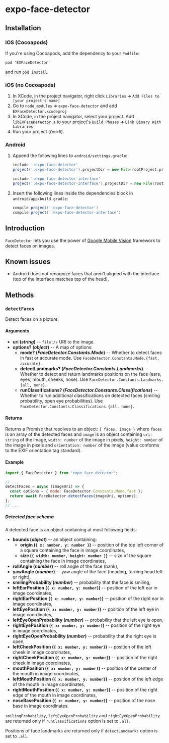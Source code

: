 
# expo-face-detector

## Installation

### iOS (Cocoapods)

If you're using Cocoapods, add the dependency to your `Podfile`:

`pod 'EXFaceDetector'`

and run `pod install`.

### iOS (no Cocoapods)

1.  In XCode, in the project navigator, right click `Libraries` ➜ `Add Files to [your project's name]`
2.  Go to `node_modules` ➜ `expo-face-detector` and add `EXFaceDetector.xcodeproj`
3.  In XCode, in the project navigator, select your project. Add `libEXFaceDetector.a` to your project's `Build Phases` ➜ `Link Binary With Libraries`
4.  Run your project (`Cmd+R`).

### Android

1.  Append the following lines to `android/settings.gradle`:
    ```gradle
    include ':expo-face-detector'
    project(':expo-face-detector').projectDir = new File(rootProject.projectDir, '../node_modules/expo-face-detector/android')

    include ':expo-face-detector-interface'
    project(':expo-face-detector-interface').projectDir = new File(rootProject.projectDir, '../node_modules/expo-face-detector-interface/android')
    ```
2.  Insert the following lines inside the dependencies block in `android/app/build.gradle`:
    ```gradle
    compile project(':expo-face-detector')
    compile project(':expo-face-detector-interface')
    ```

## Introduction

`FaceDetector` lets you use the power of [Google Mobile Vision](https://developers.google.com/vision/face-detection-concepts) framework to detect faces on images.

## Known issues

- Android does not recognize faces that aren't aligned with the interface (top of the interface matches top of the head).

## Methods

### `detectFaces`

Detect faces on a picture.

#### Arguments

- **uri (_string_)** -- `file://` URI to the image.
- **options? (_object_)** -- A map of options:
  - **mode? (_FaceDetector.Constants.Mode_)** -- Whether to detect faces in fast or accurate mode. Use `FaceDetector.Constants.Mode.{fast, accurate}`.
  - **detectLandmarks? (_FaceDetector.Constants.Landmarks_)** -- Whether to detect and return landmarks positions on the face (ears, eyes, mouth, cheeks, nose). Use `FaceDetector.Constants.Landmarks.{all, none}`.
  - **runClassifications? (_FaceDetector.Constants.Classifications_)** -- Whether to run additional classifications on detected faces (smiling probability, open eye probabilities). Use `FaceDetector.Constants.Classifications.{all, none}`.

#### Returns

Returns a Promise that resolves to an object: `{ faces, image }` where `faces` is an array of the detected faces and `image` is an object containing `uri: string` of the image, `width: number` of the image in pixels, `height: number` of the image in pixels and `orientation: number` of the image (value conforms to the EXIF orientation tag standard).

#### Example

```javascript
import { FaceDetector } from 'expo-face-detector';

// ...
detectFaces = async (imageUri) => {
  const options = { mode: FaceDetector.Constants.Mode.fast };
  return await FaceDetector.detectFaces(imageUri, options);
};
// ...
```

##### Detected face schema

A detected face is an object containing at most following fields:

- **bounds (_object_)** -- an object containing:
  - **origin (`{ x: number, y: number }`)** -- position of the top left corner of a square containing the face in image coordinates,
  - **size (`{ width: number, height: number }`)** -- size of the square containing the face in image coordinates,
- **rollAngle (_number_)** -- roll angle of the face (bank),
- **yawAngle (_number_)** -- yaw angle of the face (heading, turning head left or right),
- **smilingProbability (_number_)** -- probability that the face is smiling,
- **leftEarPosition (`{ x: number, y: number}`)** -- position of the left ear in image coordinates,
- **rightEarPosition (`{ x: number, y: number}`)** -- position of the right ear in image coordinates,
- **leftEyePosition (`{ x: number, y: number}`)** -- position of the left eye in image coordinates,
- **leftEyeOpenProbability (_number_)** -- probability that the left eye is open,
- **rightEyePosition (`{ x: number, y: number}`)** -- position of the right eye in image coordinates,
- **rightEyeOpenProbability (_number_)** -- probability that the right eye is open,
- **leftCheekPosition (`{ x: number, y: number}`)** -- position of the left cheek in image coordinates,
- **rightCheekPosition (`{ x: number, y: number}`)** -- position of the right cheek in image coordinates,
- **mouthPosition (`{ x: number, y: number}`)** -- position of the center of the mouth in image coordinates,
- **leftMouthPosition (`{ x: number, y: number}`)** -- position of the left edge of the mouth in image coordinates,
- **rightMouthPosition (`{ x: number, y: number}`)** -- position of the right edge of the mouth in image coordinates,
- **noseBasePosition (`{ x: number, y: number}`)** -- position of the nose base in image coordinates.

`smilingProbability`, `leftEyeOpenProbability` and `rightEyeOpenProbability` are returned only if `runClassifications` option is set to `.all`.

Positions of face landmarks are returned only if `detectLandmarks` option is set to `.all`.

